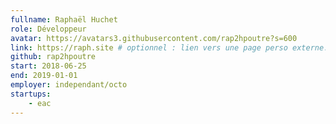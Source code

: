 ```yaml
---
fullname: Raphaël Huchet
role: Développeur
avatar: https://avatars3.githubusercontent.com/rap2hpoutre?s=600
link: https://raph.site # optionnel : lien vers une page perso externe. Effacer ce commentaire si rien à mettre.
github: rap2hpoutre
start: 2018-06-25
end: 2019-01-01
employer: independant/octo
startups:
    - eac
---
```

